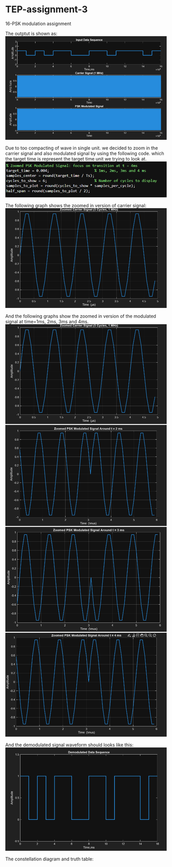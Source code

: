 # TEP-assignment-3
16-PSK modulation assignment


The outptut is shown as:
![image alt](https://github.com/bubbleman0000/TEP-assignment-3/blob/main/image/output%20waveform.png?raw=true)

Due to too compacting of wave in single unit. we decided to zoom in the carrier signal and also modulated signal by using
the following code. which the target time is represent the target time unit we trying to look at.
![image alt](https://github.com/bubbleman0000/TEP-assignment-3/blob/main/image/code.png?raw=true)

The following graph shows the zoomed in version of carrier signal:
![image alt](https://github.com/bubbleman0000/TEP-assignment-3/blob/main/image/carrier%20signal.png?raw=true)

And the following graphs show the zoomed in version of the modulated signal at time=1ms, 2ms, 3ms and 4ms.
![image alt](https://github.com/bubbleman0000/TEP-assignment-3/blob/main/image/carrier%20signal.png?raw=true)
![image alt](https://github.com/bubbleman0000/TEP-assignment-3/blob/main/image/t=2ms.png?raw=true)
![image alt](https://github.com/bubbleman0000/TEP-assignment-3/blob/main/image/t=3ms.png?raw=true)
![image alt](https://github.com/bubbleman0000/TEP-assignment-3/blob/main/image/t=4ms.png?raw=true)

And the demodulated signal waveform should looks like this:
![image alt](https://github.com/bubbleman0000/TEP-assignment-3/blob/main/image/demodulated%20wave.png?raw=true)

The constellation diagram and truth table:
